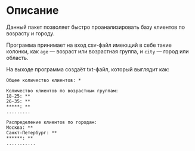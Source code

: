 # Описание
Данный пакет позволяет быстро проанализировать базу клиентов по возрасту и городу.

Программа принимает на вход csv-файл имеющий в себе такие колонки, как `age` — возраст или возрастная группа, и `city` — город или область.

На выходе программа создаёт txt-файл, который выглядит как:
```
Общее количество клиентов: *

Количество клиентов по возрастным группам:
18-25: **
26-35: **
*****: **
.........

Распределение клиентов по городам:
Москва: **
Санкт-Петербург: **
******: **
...........
```